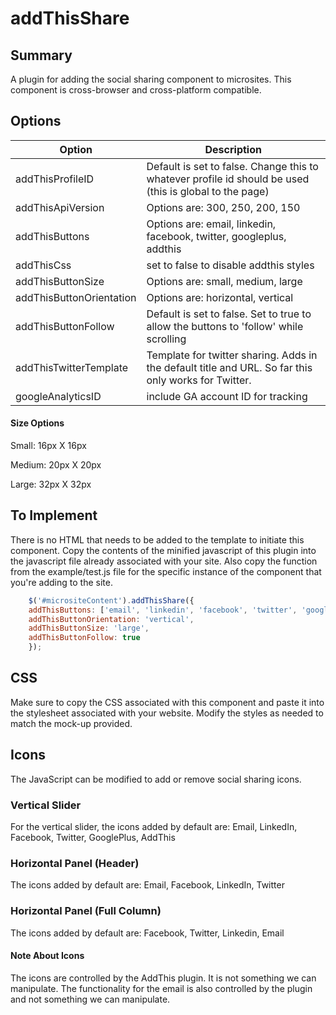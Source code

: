 # addThisShare

## Summary

A plugin for adding the social sharing component to microsites. This component is cross-browser and cross-platform compatible.

## Options

Option | Description
--- | ---
addThisProfileID | Default is set to false. Change this to whatever profile id should be used (this is global to the page)
addThisApiVersion | Options are: 300, 250, 200, 150
addThisButtons | Options are: email, linkedin, facebook, twitter, googleplus, addthis
addThisCss | set to false to disable addthis styles
addThisButtonSize | Options are: small, medium, large
addThisButtonOrientation | Options are: horizontal, vertical
addThisButtonFollow | Default is set to false. Set to true to allow the buttons to 'follow' while scrolling
addThisTwitterTemplate | Template for twitter sharing. Adds in the default title and URL. So far this only works for Twitter.
googleAnalyticsID | include GA account ID for tracking

#### Size Options

Small: 16px X 16px

Medium: 20px X 20px

Large: 32px X 32px

## To Implement

There is no HTML that needs to be added to the template to initiate this component. Copy the contents of the minified javascript of this plugin into the javascript file already associated with your site. Also copy the function from the example/test.js file for the specific instance of the component that you're adding to the site.

```javascript
	$('#micrositeContent').addThisShare({
  	addThisButtons: ['email', 'linkedin', 'facebook', 'twitter', 'googleplus', 'addthis'],
  	addThisButtonOrientation: 'vertical',
  	addThisButtonSize: 'large',
  	addThisButtonFollow: true
	});
```

## CSS

Make sure to copy the CSS associated with this component and paste it into the stylesheet associated with your website. Modify the styles as needed to match the mock-up provided.

## Icons

The JavaScript can be modified to add or remove social sharing icons.

### Vertical Slider

For the vertical slider, the icons added by default are: Email, LinkedIn, Facebook, Twitter, GooglePlus, AddThis

### Horizontal Panel (Header)

The icons added by default are: Email, Facebook, LinkedIn, Twitter

### Horizontal Panel (Full Column)

The icons added by default are: Facebook, Twitter, Linkedin, Email


#### Note About Icons

The icons are controlled by the AddThis plugin. It is not something we can manipulate. The functionality for the email is also controlled by the plugin and not something we can manipulate.







